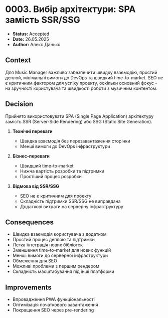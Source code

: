 # 0003. Вибір архітектури: SPA замість SSR/SSG

- **Status:** Accepted
- **Date:** 26.05.2025
- **Author:** Алекс Данько

## Context

Для Music Manager важливо забезпечити швидку взаємодію, простий деплой, мінімальні вимоги до DevOps та швидкий time-to-market. SEO не є критичним фактором для успіху проекту, оскільки основний фокус - на зручності користувача та швидкості роботи з музичним контентом.

## Decision

Прийнято використовувати SPA (Single Page Application) архітектуру замість SSR (Server-Side Rendering) або SSG (Static Site Generation).

1. **Технічні переваги**
   - Швидка взаємодія без перезавантаження сторінки
   - Менші вимоги до DevOps інфраструктури

2. **Бізнес-переваги**
   - Швидший time-to-market
   - Нижча вартість розробки та підтримки
   - Простіший процес розробки

3. **Відмова від SSR/SSG**
   - SEO не є критичним для проекту
   - Складність підтримки SSR/SSG не виправдана
   - Додаткові витрати на серверну інфраструктуру

## Consequences
- Швидка взаємодія користувача з додатком
- Простий процес деплою та підтримки
- Легка інтеграція нових бібліотек
- Зменшення time-to-market для нових функцій
- Менші вимоги до серверної інфраструктури
- Обмеження для SEO
- Можливі проблеми з першим рендером
- Складність масштабування під інші платформи

## Improvements
- Впровадження PWA функціональності
- Оптимізація початкового завантаження
- Покращення SEO через pre-rendering